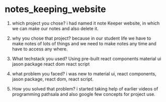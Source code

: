 # notes_keeping_website

1. which project you chose?
i had named it note Keeper website, in which we can make our notes and also delete it.

2. why you chose that project?
because in our student life we have to make notes of lots of things and we need to make notes any time and have to access any where.

3. What techstack you used?
Using pre-built react components
material ui
jason package
react dom
react script


4. what problem you faced?
i was new to material ui, react components, jason package, react dom, react script.


5. How you solved that problem?
i started taking help of earlier videos of programming pathsala and also google few concepts for project use.
